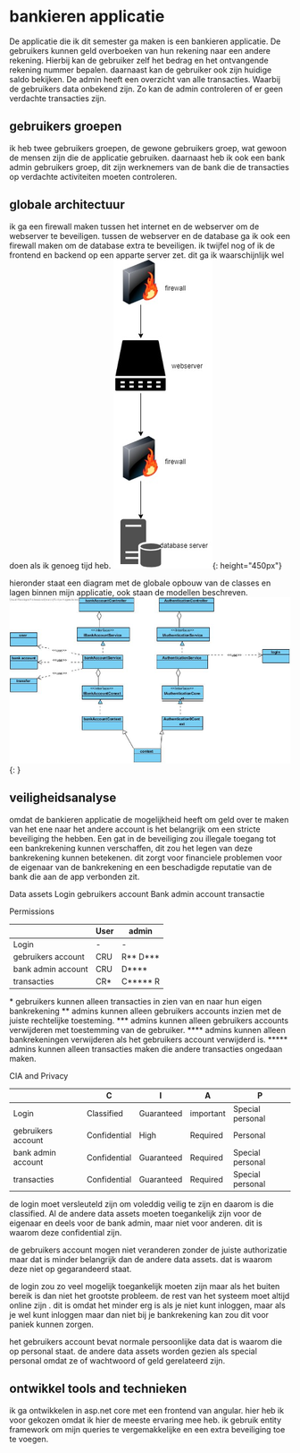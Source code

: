 # bankieren applicatie

De applicatie die ik dit semester ga maken is een bankieren applicatie. De gebruikers kunnen geld overboeken van hun rekening naar een andere rekening. Hierbij kan de gebruiker zelf het bedrag en het ontvangende rekening nummer bepalen. daarnaast kan de gebruiker ook zijn huidige saldo bekijken. De admin heeft een overzicht van alle transacties. Waarbij de gebruikers data onbekend zijn. Zo kan de admin controleren of er geen verdachte transacties zijn.

## gebruikers groepen

ik heb twee gebruikers groepen, de gewone gebruikers groep, wat gewoon de mensen zijn die de applicatie gebruiken. daarnaast heb ik ook een bank admin gebruikers groep, dit zijn werknemers van de bank die de transacties op verdachte activiteiten moeten controleren.

## globale architectuur

ik ga een firewall maken tussen het internet en de webserver om de webserver te beveiligen. tussen de webserver en de database ga ik ook een firewall maken om de database extra te beveiligen. ik twijfel nog of ik de frontend en backend op een apparte server zet. dit ga ik waarschijnlijk wel doen als ik genoeg tijd heb.
![netwerk schets](./images/netwerkDiagram.jpg ){: height="450px"}

hieronder staat een diagram met de globale opbouw van de classes en lagen binnen mijn applicatie, ook staan de modellen beschreven.
![globale architectuur](./images/generalArchitecture.jpg ){: }

## veiligheidsanalyse

omdat de bankieren applicatie de mogelijkheid heeft om geld over te maken van het ene naar het andere account is het belangrijk om een stricte beveiliging the hebben. Een gat in de beveiliging zou illegale toegang tot een bankrekening kunnen verschaffen, dit zou het legen van deze bankrekening kunnen betekenen. dit zorgt voor financiele problemen voor de eigenaar van de bankrekening en een beschadigde reputatie van de bank die aan de app verbonden zit.

Data assets
Login
gebruikers account
Bank admin account
transactie

Permissions

|                    | User  | admin          |
| ------------------ | ----- | -------------- |
| Login              |  -    |      -         |
| gebruikers account | CRU   | R\*\* D\*\*\*  |
| bank admin account | CRU   | D\*\*\*\*      |
| transacties        | CR\*  | C\*\*\*\*\* R  |

\* gebruikers kunnen alleen transacties in zien van en naar hun eigen bankrekening 
\*\* admins kunnen alleen gebruikers accounts inzien met de juiste rechtelijke toesteming.
\*\*\* admins kunnen alleen gebruikers accounts verwijderen met toestemming van de gebruiker.
\*\*\*\* admins kunnen alleen bankrekeningen verwijderen als het gebruikers account verwijderd is.
\*\*\*\*\* admins kunnen alleen transacties maken die andere transacties ongedaan maken.

CIA and Privacy

|                    |     C        |  I         |     A     |         P        |
| ------------------ | ------------ | ---------- | --------- | ---------------- |
| Login              | Classified   | Guaranteed | important | Special personal |
| gebruikers account | Confidential | High       | Required  | Personal         |
| bank admin account | Confidential | Guaranteed | Required  | Special personal |
| transacties        | Confidential | Guaranteed | Required  | Special personal |

de login moet versleuteld zijn om voleddig veilig te zijn en daarom is die classified. Al de andere data assets moeten toegankelijk zijn voor de eigenaar en deels voor de bank admin, maar niet voor anderen. dit is waarom deze confidential zijn.

de gebruikers account mogen niet veranderen zonder de juiste authorizatie maar dat is minder belangrijk dan de andere data assets. dat is waarom deze niet op gegarandeerd staat.

de login zou zo veel mogelijk toegankelijk moeten zijn maar als het buiten bereik is dan niet het grootste probleem. de rest van het systeem moet altijd online zijn . dit is omdat het minder erg is als je niet kunt inloggen, maar als je wel kunt inloggen maar dan niet bij je bankrekening kan zou dit voor paniek kunnen zorgen.

het gebruikers account bevat normale persoonlijke data dat is waarom die op personal staat. de andere data assets worden gezien als special personal omdat ze of wachtwoord of geld gerelateerd zijn.

## ontwikkel tools and technieken

ik ga ontwikkelen in asp.net core met een frontend van angular. hier heb ik voor gekozen omdat ik hier de meeste ervaring mee heb. ik gebruik entity framework om mijn queries te vergemakkelijke en een extra beveiliging toe te voegen.
